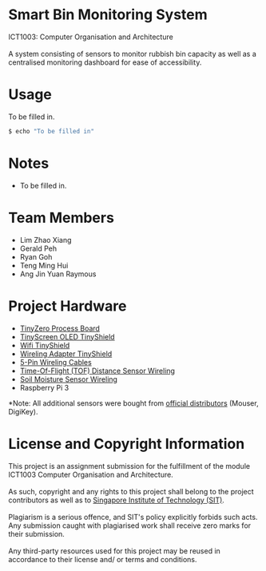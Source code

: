 # Smart Bin Monitoring System
ICT1003: Computer Organisation and Architecture
<br /><br />
A system consisting of sensors to monitor rubbish bin capacity as well as a centralised monitoring dashboard for ease of accessibility.

# Usage
To be filled in.
```bash
$ echo "To be filled in"
```

# Notes
- To be filled in.

# Team Members
- Lim Zhao Xiang
- Gerald Peh
- Ryan Goh
- Teng Ming Hui
- Ang Jin Yuan Raymous

# Project Hardware
- [TinyZero Process Board](https://tinycircuits.com/collections/processors/products/tinyzero-processor)
- [TinyScreen OLED TinyShield](https://tinycircuits.com/collections/leds-displays/products/tinyscreen)
- [Wifi TinyShield](https://tinycircuits.com/collections/communication/products/wifi-tinyshield-atwinc1500)
- [Wireling Adapter TinyShield](https://tinycircuits.com/collections/wireling-processors/products/wireling-adapter-tinyshield)
- [5-Pin Wireling Cables](https://tinycircuits.com/collections/wireling-accessories/products/5-pin-extension-cable)
- [Time-Of-Flight (TOF) Distance Sensor Wireling](https://tinycircuits.com/collections/wireling-sensors/products/tof-distance-sensor-wireling-vl53l0x)
- [Soil Moisture Sensor Wireling](https://tinycircuits.com/collections/wireling-sensors/products/moisture-sensor-wireling)
- Raspberry Pi 3

*Note: All additional sensors were bought from [official distributors](https://tinycircuits.com/pages/https-tinycircuits-com-pages-our-distributors) (Mouser, DigiKey). 

# License and Copyright Information
This project is an assignment submission for the fulfillment of the module ICT1003 Computer Organisation and Architecture.
<br /><br />
As such, copyright and any rights to this project shall belong to the project contributors as well as to [Singapore Institute of Technology (SIT)](https://www.singaporetech.edu.sg/).
<br /><br />
Plagiarism is a serious offence, and SIT's policy explicitly forbids such acts. Any submission caught with plagiarised work shall receive zero marks for their submission.
<br /><br />
Any third-party resources used for this project may be reused in accordance to their license and/ or terms and conditions.
